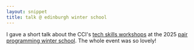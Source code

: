 ```yaml
---
layout: snippet
title: talk @ edinburgh winter school
---
```


I gave a short talk about the CCI's [tech skills workshops](https://wiki.cci.arts.ac.uk/books/technical-skills-workshops) at the 2025 [pair programming winter school](https://pairprogramming.ed.ac.uk/winter-school-25/). The whole event was so lovely!